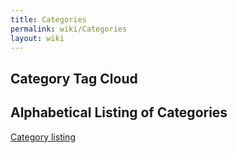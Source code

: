 ```yaml
---
title: Categories
permalink: wiki/Categories
layout: wiki
---
```


## Category Tag Cloud

<tagcloud/>

## Alphabetical Listing of Categories

<a href="Special:Categories" class="wikilink"
title="Category listing">Category listing</a>
